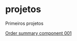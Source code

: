 # projetos
 Primeiros projetos

 <a href="https://silas310.github.io/projetos/001-order-summary-newbie/order-summary-component-main/index.html#">Order summary component 001</a>
